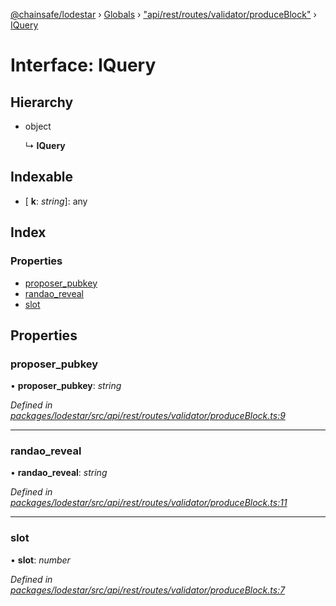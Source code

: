 [@chainsafe/lodestar](../README.md) › [Globals](../globals.md) › ["api/rest/routes/validator/produceBlock"](../modules/_api_rest_routes_validator_produceblock_.md) › [IQuery](_api_rest_routes_validator_produceblock_.iquery.md)

# Interface: IQuery

## Hierarchy

* object

  ↳ **IQuery**

## Indexable

* \[ **k**: *string*\]: any

## Index

### Properties

* [proposer_pubkey](_api_rest_routes_validator_produceblock_.iquery.md#proposer_pubkey)
* [randao_reveal](_api_rest_routes_validator_produceblock_.iquery.md#randao_reveal)
* [slot](_api_rest_routes_validator_produceblock_.iquery.md#slot)

## Properties

###  proposer_pubkey

• **proposer_pubkey**: *string*

*Defined in [packages/lodestar/src/api/rest/routes/validator/produceBlock.ts:9](https://github.com/ChainSafe/lodestar/blob/16dbdb2e2/packages/lodestar/src/api/rest/routes/validator/produceBlock.ts#L9)*

___

###  randao_reveal

• **randao_reveal**: *string*

*Defined in [packages/lodestar/src/api/rest/routes/validator/produceBlock.ts:11](https://github.com/ChainSafe/lodestar/blob/16dbdb2e2/packages/lodestar/src/api/rest/routes/validator/produceBlock.ts#L11)*

___

###  slot

• **slot**: *number*

*Defined in [packages/lodestar/src/api/rest/routes/validator/produceBlock.ts:7](https://github.com/ChainSafe/lodestar/blob/16dbdb2e2/packages/lodestar/src/api/rest/routes/validator/produceBlock.ts#L7)*
